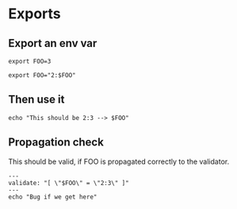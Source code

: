 # Exports

## Export an env var

```shell
export FOO=3
```

```shell
export FOO="2:$FOO"
```

## Then use it

```shell
echo "This should be 2:3 --> $FOO"
```

## Propagation check

This should be valid, if FOO is propagated correctly to the validator.

```shell
---
validate: "[ \"$FOO\" = \"2:3\" ]"
---
echo "Bug if we get here"
```
